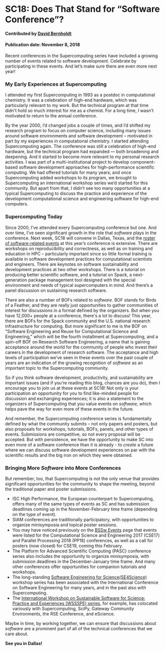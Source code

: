 # SC18: Does That Stand for “Software Conference”?

#### Contributed by [David Bernholdt](https://github.com/bernhold "David Bernholdt GitHub Profile")

#### Publication date: November 8, 2018

Recent conferences in the Supercomputing series have included a growing number
of events related to software development. Celebrate by participating in these
events. And let’s make sure there are even more next year!

### My Early Experiences at Supercomputing

I attended my first Supercomputing in 1993 as a postdoc in computational
chemistry. It was a celebration of high-end hardware, which was particularly
relevant to my work. But the technical program at that time didn’t hold so much
interest for me as a chemist. For a long time, I wasn’t motivated to return to
the annual conference.

By the year 2000, I’d changed jobs a couple of times, and I’d shifted my
research program to focus on computer science, including many issues around
software environments and software development – motivated in part by my
experiences in computational chemistry. I started attending Supercomputing
again. The conference was still a celebration of high-end hardware, but the
technical program had expanded — both broadening and deepening. And it started to
become more relevant to my personal research activities. I was part of a
multi-institutional project to develop component-based software development
approaches for high-performance scientific computing. We had offered tutorials for
many years; and once Supercomputing added workshops to its program, we brought to
Supercomputing
an international workshop series we’d started for this community. But apart from that, I didn’t see too many opportunities at a
typical Supercomputing to discuss the practice and experience of the development
computational science and engineering software for high-end computers.

### Supercomputing Today

Since 2000, I’ve attended every Supercomputing conference but one. And over
time, I’ve seen significant growth in the role that *software* plays in the
conference. Next week, SC18 will convene in Dallas, Texas, and the [roster of
software-related events](https://bssw.io/events/sc18-software-related-events) at
this year’s conference is extensive. There are workshops on
reproducibility and correctness, as well as on training and education in HPC –
particularly important since so little formal training is available in
software development practices for computational scientists and engineers. There are keynotes on software sustainability and development practices at two other workshops. There is a tutorial on producing better scientific software, and
a tutorial on Spack, a next-generation package management tool designed with the
special environment and needs of typical supercomputers in mind. And there’s a
panel discussion on sustaining research software. 

There are also a number of BOFs related to *software*. BOF stands for Birds of a Feather, and they are really just
opportunities to gather communities of interest for discussions in a format
defined by the organizers. But when you have 12,000+ people at a conference,
there's a lot to discuss! This year, there are BOFs for the Spack
community and the U.S. national research infrastructure for computing. But more
significant to me is the BOF on "Software Engineering and Reuse for Computational
Science and Engineering," which will be the fourth installment at Supercomputing,
and a spin-off BOF on Research Software Engineering, a name that is gaining
acceptance around the world for the community of people who invest their careers
in the development of research software. The acceptance and high levels
of participation we’ve seen in these events over the past couple of years are an
indication of the growing recognition of *software* as an important topic to the
Supercomputing community.

So if you think software development, productivity, and sustainability are
important issues (and if you’re reading this blog, chances are you do), then I
encourage you to join us at these events at SC18! Not only is your participation 
an opportunity for you to find like-minded people for discussion and exchanging experiences; it is also a statement to the organizers of Supercomputing that you value events on
*software,* which helps pave the way for even more of these events in the future.

And remember, the Supercomputing conference series is
fundamentally defined by what the community submits – not only papers and
posters, but also proposals for workshops, tutorials, BOFs, panels, and other
types of events. Submissions are competitive, so not every proposal will be accepted.
But with persistence, we have the opportunity to make SC into even more
of a software conference than it is already - to *create* a future where we can discuss
software development experiences on par with the scientific results and the big
iron on which they were obtained.

### Bringing More *Software* into More Conferences

But remember, too, that Supercomputing is not the only venue that provides
significant opportunities for the community to shape the meeting, beyond the
traditional paper and poster submissions. 

- ISC High Performance, the European counterpart to Supercomputing, offers many of the same types of events as SC and
has submission deadlines coming up in the November-February time frame
(depending on the type of event). 
- SIAM conferences are traditionally participatory, with opportunities to organize minisymposia and topical poster
sessions. 
- You may have noticed previously on the [BSSw Events](https://bssw.io/events) page that events were listed for the Computational
Science and Engineering 2017 (CSE17) and Parallel Processing 2018 (PP18)
conferences, as well as a call for posters (now closed) for CSE19, coming this
February. 
- The Platform for Advanced Scientific Computing (PASC) conference series also includes the opportunity to organize minisymposia, with submission deadlines in the December-January time frame. And many other conferences offer opportunities for companion tutorials and workshops. 
- The long-standing [Software Engineering for Science(SE4Science)](https://bssw.io/resources/software-engineering-for-science-se4science)
workshop series has been associated with the International Conference on Software Engineering for many years, and in the past also with Supercomputing.
- The [International Workshop on Sustainable Software for Science: Practice and
Experiences (WSSSPE) series](https://bssw.io/resources/working-towards-sustainable-software-for-science-practice-and-experiences-wssspe),
for example, has colocated variously with Supercomputing, SciPy, Gateway Community Environments, the RSE Conference, and eScience.

Maybe in time, by working together, we can ensure that discussions about *software* are a prominent part of all of the technical conferences that we care about.

**See you in Dallas!**

<!---
Publish: preview
RSS update: 2018-11-08
Categories: Collaboration
Topics: projects and organizations
Tags: bssw-blog-article
Level: 2
Prerequisites: default
Aggregate: none
--->

